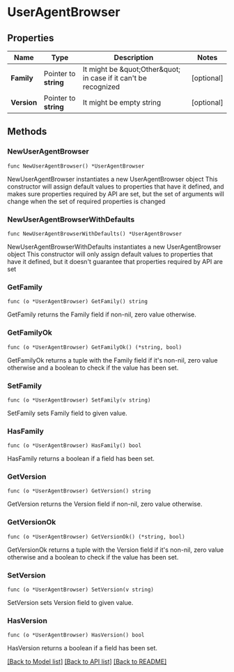 # UserAgentBrowser

## Properties

Name | Type | Description | Notes
------------ | ------------- | ------------- | -------------
**Family** | Pointer to **string** | It might be \&quot;Other\&quot; in case if it can&#39;t be recognized | [optional] 
**Version** | Pointer to **string** | It might be empty string | [optional] 

## Methods

### NewUserAgentBrowser

`func NewUserAgentBrowser() *UserAgentBrowser`

NewUserAgentBrowser instantiates a new UserAgentBrowser object
This constructor will assign default values to properties that have it defined,
and makes sure properties required by API are set, but the set of arguments
will change when the set of required properties is changed

### NewUserAgentBrowserWithDefaults

`func NewUserAgentBrowserWithDefaults() *UserAgentBrowser`

NewUserAgentBrowserWithDefaults instantiates a new UserAgentBrowser object
This constructor will only assign default values to properties that have it defined,
but it doesn't guarantee that properties required by API are set

### GetFamily

`func (o *UserAgentBrowser) GetFamily() string`

GetFamily returns the Family field if non-nil, zero value otherwise.

### GetFamilyOk

`func (o *UserAgentBrowser) GetFamilyOk() (*string, bool)`

GetFamilyOk returns a tuple with the Family field if it's non-nil, zero value otherwise
and a boolean to check if the value has been set.

### SetFamily

`func (o *UserAgentBrowser) SetFamily(v string)`

SetFamily sets Family field to given value.

### HasFamily

`func (o *UserAgentBrowser) HasFamily() bool`

HasFamily returns a boolean if a field has been set.

### GetVersion

`func (o *UserAgentBrowser) GetVersion() string`

GetVersion returns the Version field if non-nil, zero value otherwise.

### GetVersionOk

`func (o *UserAgentBrowser) GetVersionOk() (*string, bool)`

GetVersionOk returns a tuple with the Version field if it's non-nil, zero value otherwise
and a boolean to check if the value has been set.

### SetVersion

`func (o *UserAgentBrowser) SetVersion(v string)`

SetVersion sets Version field to given value.

### HasVersion

`func (o *UserAgentBrowser) HasVersion() bool`

HasVersion returns a boolean if a field has been set.


[[Back to Model list]](../README.md#documentation-for-models) [[Back to API list]](../README.md#documentation-for-api-endpoints) [[Back to README]](../README.md)


